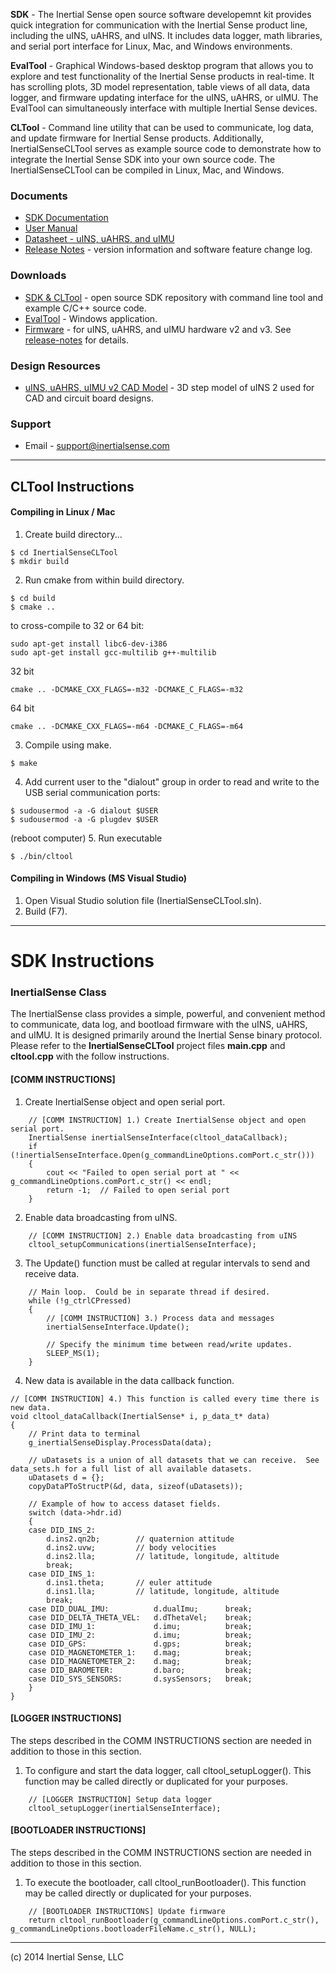 **SDK** - The Inertial Sense open source software developemnt kit provides quick integration for communication with the Inertial Sense product line, including the uINS, uAHRS, and uINS.  It includes data logger, math libraries, and serial port interface for Linux, Mac, and Windows environments.   

**EvalTool** - Graphical Windows-based desktop program that allows you to explore and test functionality of the Inertial Sense products in real-time.  It has scrolling plots, 3D model representation, table views of all data, data logger, and firmware updating interface for the uINS, uAHRS, or uIMU. The EvalTool can simultaneously interface with multiple Inertial Sense devices.

**CLTool** - Command line utility that can be used to communicate, log data, and update firmware for Inertial Sense products.  Additionally, InertialSenseCLTool serves as example source code to demonstrate how to integrate the Inertial Sense SDK into your own source code.  The InertialSenseCLTool can be compiled in Linux, Mac, and Windows. 

### Documents

 * [SDK Documentation](http://docs.inertialsense.com/html/index.html)
 * [User Manual](https://inertialsense.com/download/uins-datasheet/)
 * [Datasheet - uINS, uAHRS, and uIMU](https://inertialsense.com/download/uins-datasheet/)
 * [Release Notes](https://inertialsense.com/download/release-notes) - version information and software feature change log.

### Downloads

 * [SDK & CLTool](https://github.com/inertialsense/InertialSenseSDK) - open source SDK repository with command line tool and example C/C++ source code.
 * [EvalTool](https://inertialsense.com/download/eval-tool-installer/) - Windows application.
 * [Firmware](https://inertialsense.com/download/eval-tool-installer/) - for uINS, uAHRS, and uIMU hardware v2 and v3.  See [release-notes](https://inertialsense.com/download/release-notes) for details.

### Design Resources

 * [uINS, uAHRS, uIMU v2 CAD Model](https://inertialsense.com/download/eval-tool-installer/) - 3D step model of uINS 2 used for CAD and circuit board designs.

### Support

 * Email - support@inertialsense.com

************************************************
## CLTool Instructions

#### Compiling in Linux / Mac
1. Create build directory...
~~~~~~~~~~~~~{.c}
$ cd InertialSenseCLTool
$ mkdir build
~~~~~~~~~~~~~
2. Run cmake from within build directory.
~~~~~~~~~~~~~{.c}
$ cd build
$ cmake ..
~~~~~~~~~~~~~
to cross-compile to 32 or 64 bit:
~~~~~~~~~~~~~{.c}
sudo apt-get install libc6-dev-i386
sudo apt-get install gcc-multilib g++-multilib
~~~~~~~~~~~~~
32 bit
~~~~~~~~~~~~~{.c}
cmake .. -DCMAKE_CXX_FLAGS=-m32 -DCMAKE_C_FLAGS=-m32
~~~~~~~~~~~~~
64 bit
~~~~~~~~~~~~~{.c}
cmake .. -DCMAKE_CXX_FLAGS=-m64 -DCMAKE_C_FLAGS=-m64
~~~~~~~~~~~~~


3. Compile using make.
~~~~~~~~~~~~~{.c}
$ make
~~~~~~~~~~~~~
4. Add current user to the "dialout" group in order to read and write to the USB serial communication ports:
~~~~~~~~~~~~~{.c}
$ sudousermod -a -G dialout $USER
$ sudousermod -a -G plugdev $USER
~~~~~~~~~~~~~
(reboot computer)
5. Run executable
~~~~~~~~~~~~~{.c}
$ ./bin/cltool
~~~~~~~~~~~~~

#### Compiling in Windows (MS Visual Studio)
1. Open Visual Studio solution file (InertialSenseCLTool.sln).
2. Build (F7).


************************************************
# SDK Instructions

### InertialSense Class
The InertialSense class provides a simple, powerful, and convenient method to communicate, data log, and bootload firmware with the uINS, uAHRS, and uIMU.  It is designed primarily around the Inertial Sense binary protocol.  Please refer to the **InertialSenseCLTool** project files **main.cpp** and **cltool.cpp** with the follow instructions.

#### [COMM INSTRUCTIONS]
1. Create InertialSense object and open serial port.
~~~~~~~~~~~~~{.c}
	// [COMM INSTRUCTION] 1.) Create InertialSense object and open serial port. 
	InertialSense inertialSenseInterface(cltool_dataCallback);
	if (!inertialSenseInterface.Open(g_commandLineOptions.comPort.c_str()))
	{	
		cout << "Failed to open serial port at " << g_commandLineOptions.comPort.c_str() << endl;
		return -1;	// Failed to open serial port
	}
~~~~~~~~~~~~~
2. Enable data broadcasting from uINS.
~~~~~~~~~~~~~{.c}
	// [COMM INSTRUCTION] 2.) Enable data broadcasting from uINS
	cltool_setupCommunications(inertialSenseInterface);
~~~~~~~~~~~~~
3. The Update() function must be called at regular intervals to send and receive data. 
~~~~~~~~~~~~~{.c}
	// Main loop.  Could be in separate thread if desired.
	while (!g_ctrlCPressed)
	{
		// [COMM INSTRUCTION] 3.) Process data and messages
		inertialSenseInterface.Update();

		// Specify the minimum time between read/write updates.
		SLEEP_MS(1);
	}
~~~~~~~~~~~~~
4. New data is available in the data callback function.
~~~~~~~~~~~~~{.c}
// [COMM INSTRUCTION] 4.) This function is called every time there is new data.
void cltool_dataCallback(InertialSense* i, p_data_t* data)
{
	// Print data to terminal
	g_inertialSenseDisplay.ProcessData(data);

	// uDatasets is a union of all datasets that we can receive.  See data_sets.h for a full list of all available datasets. 
	uDatasets d = {};
	copyDataPToStructP(&d, data, sizeof(uDatasets));

	// Example of how to access dataset fields.
	switch (data->hdr.id)
	{
	case DID_INS_2:		   
		d.ins2.qn2b;		// quaternion attitude 
		d.ins2.uvw;			// body velocities
		d.ins2.lla;			// latitude, longitude, altitude
		break;
	case DID_INS_1:             
		d.ins1.theta;		// euler attitude
		d.ins1.lla;			// latitude, longitude, altitude
		break;
	case DID_DUAL_IMU:          d.dualImu;      break;
	case DID_DELTA_THETA_VEL:   d.dThetaVel;    break;
	case DID_IMU_1:             d.imu;          break;
	case DID_IMU_2:             d.imu;          break;
	case DID_GPS:               d.gps;          break;
	case DID_MAGNETOMETER_1:    d.mag;          break;
	case DID_MAGNETOMETER_2:    d.mag;          break;
	case DID_BAROMETER:         d.baro;         break;
	case DID_SYS_SENSORS:       d.sysSensors;   break;
	}
}
~~~~~~~~~~~~~

#### [LOGGER INSTRUCTIONS]
The steps described in the COMM INSTRUCTIONS section are needed in addition to those in this section.
1. To configure and start the data logger, call cltool_setupLogger().  This function may be called directly or duplicated for your purposes.
~~~~~~~~~~~~~{.c}
	// [LOGGER INSTRUCTION] Setup data logger
	cltool_setupLogger(inertialSenseInterface);
~~~~~~~~~~~~~

#### [BOOTLOADER INSTRUCTIONS]
The steps described in the COMM INSTRUCTIONS section are needed in addition to those in this section.
1. To execute the bootloader, call cltool_runBootloader().  This function may be called directly or duplicated for your purposes.
~~~~~~~~~~~~~{.c}
	// [BOOTLOADER INSTRUCTIONS] Update firmware
	return cltool_runBootloader(g_commandLineOptions.comPort.c_str(), g_commandLineOptions.bootloaderFileName.c_str(), NULL);
~~~~~~~~~~~~~


************************************************
(c) 2014 Inertial Sense, LLC

